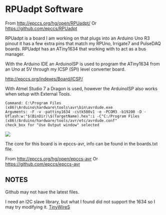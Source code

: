 # RPUadpt Software

From <http://epccs.org/hg/open/RPUadpt/>
Or <https://github.com/epccs/RPUadpt>

RPUadpt is a board I am working on that plugs into an Arduino Uno R3 pinout it has a few extra pins that match my RPUno, Irrigate7 and PulseDAQ boards. RPUadpt has an ATiny1634 that working with to act as a bus manager. 

With the Arduino IDE an ArduinoISP is used to program the ATiny1634 from an Uno at 5V through my ICSP (SPI) level converter board.

<http://epccs.org/indexes/Board/ICSP/>

With Atmel Studio 7 a Dragon is used, however the ArduinoISP also works when setup with External Tools. 

    Command: C:\Program Files (x86)\Arduino\hardware\tools\avr\bin\avrdude.exe
    Arguments: -F -v -pattiny1634 -cstk500v1 -e -PCOM3 -b19200 -D -Uflash:w:"$(BinDir)\$(TargetName).hex":i -C"C:/Program Files (x86)/Arduino/hardware/tools/avr/etc/avrdude.conf"
    check_box for "Use Output window" selected 

![](https://raw.githubusercontent.com/epccs/RPUadpt/master/14226^1_ICSPwithDragon.jpg)

The core for this board is in epccs-avr, info can be found in the boards.txt file. 

From <http://epccs.org/hg/open/epccs-avr>
Or <https://github.com/epccs/epccs-avr>


## NOTES

Github may not have the latest files.
    
I need an I2C slave library, but what I found did not support the 1634 so I 
may try modifying it. [TinyWireS][tinywires]
    
[tinywires]: https://github.com/epccs/TinyWireS/
    
